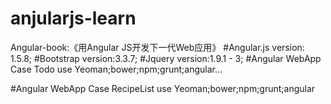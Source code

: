 # anjularjs-learn
Angular-book:《用Angular JS开发下一代Web应用》
#Angular.js
version: 1.5.8;
#Bootstrap
version:3.3.7;
#Jquery
version:1.9.1 - 3;
#Angular WebApp Case Todo
use Yeoman;bower;npm;grunt;angular...

#Angular WebApp Case RecipeList
use Yeoman;bower;npm;grunt;angular